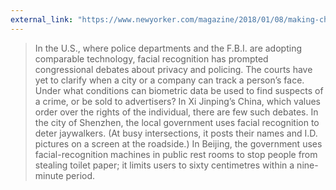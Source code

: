```yaml
---
external_link: "https://www.newyorker.com/magazine/2018/01/08/making-china-great-again"
---
```


> In the U.S., where police departments and the F.B.I. are adopting comparable technology, facial recognition has prompted congressional debates about privacy and policing. The courts have yet to clarify when a city or a company can track a person’s face. Under what conditions can biometric data be used to find suspects of a crime, or be sold to advertisers? In Xi Jinping’s China, which values order over the rights of the individual, there are few such debates. In the city of Shenzhen, the local government uses facial recognition to deter jaywalkers. (At busy intersections, it posts their names and I.D. pictures on a screen at the roadside.) In Beijing, the government uses facial-recognition machines in public rest rooms to stop people from stealing toilet paper; it limits users to sixty centimetres within a nine-minute period.


